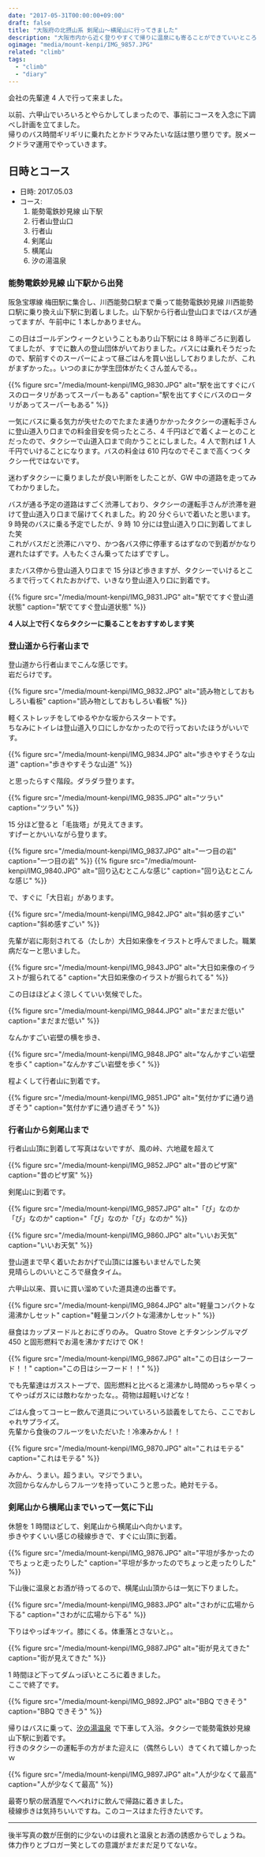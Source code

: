 ```yaml
---
date: "2017-05-31T00:00:00+09:00"
draft: false
title: "大阪府の北摂山系 剣尾山〜横尾山に行ってきました"
description: "大阪市内から近く登りやすくて帰りに温泉にも寄ることができていいところでした。"
ogimage: "media/mount-kenpi/IMG_9857.JPG"
related: "climb"
tags:
  - "climb"
  - "diary"
---
```


<!--more-->

会社の先輩達 4 人で行って来ました。

以前、六甲山でいろいろとやらかしてしまったので、事前にコースを入念に下調べし計画を立てました。  
帰りのバス時間ギリギリに乗れたとかドラマみたいな話は懲り懲りです。脱メークドラマ運用でやっていきます。

## 日時とコース

- 日時: 2017.05.03
- コース:
    1. 能勢電鉄妙見線 山下駅
    1. 行者山登山口
    1. 行者山
    1. 剣尾山
    1. 横尾山
    1. 汐の湯温泉

### 能勢電鉄妙見線 山下駅から出発

阪急宝塚線 梅田駅に集合し、川西能勢口駅まで乗って能勢電鉄妙見線 川西能勢口駅に乗り換え山下駅に到着しました。山下駅から行者山登山口まではバスが通ってますが、午前中に 1 本しかありません。

この日はゴールデンウィークということもあり山下駅には 8 時半ごろに到着してましたが、すでに数人の登山団体がいておりました。バスには乗れそうだったので、駅前すぐのスーパーによって昼ごはんを買い出ししておりましたが、これがまずかった。。いつのまにか学生団体がたくさん並んでる。。

{{% figure src="/media/mount-kenpi/IMG_9830.JPG" alt="駅を出てすぐにバスのロータリがあってスーパーもある" caption="駅を出てすぐにバスのロータリがあってスーパーもある" %}}

一気にバスに乗る気力が失せたのでたまたま通りかかったタクシーの運転手さんに登山道入り口までの料金目安を伺ったところ、4 千円ほどで着くよーとのことだったので、タクシーで山道入口まで向かうことにしました。4 人で割れば 1 人千円でいけることになります。バスの料金は 610 円なのでそこまで高くつくタクシー代ではないです。

迷わずタクシーに乗りましたが良い判断をしたことが、GW 中の道路を走ってみてわかりました。

バスが通る予定の道路はすごく渋滞しており、タクシーの運転手さんが渋滞を避けて登山道入り口まで届けてくれました。約 20 分ぐらいで着いたと思います。  
9 時発のバスに乗る予定でしたが、9 時 10 分には登山道入り口に到着してました笑  
これがバスだと渋滞にハマり、かつ各バス停に停車するはずなので到着がかなり遅れたはずです。人もたくさん乗ってたはずですし。

またバス停から登山道入り口まで 15 分ほど歩きますが、タクシーでいけるところまで行ってくれたおかげで、いきなり登山道入り口に到着です。

{{% figure src="/media/mount-kenpi/IMG_9831.JPG" alt="駅でてすぐ登山道状態" caption="駅でてすぐ登山道状態" %}}

**4 人以上で行くならタクシーに乗ることをおすすめします笑**

### 登山道から行者山まで

登山道から行者山までこんな感じです。  
岩だらけです。

{{% figure src="/media/mount-kenpi/IMG_9832.JPG" alt="読み物としておもしろい看板" caption="読み物としておもしろい看板" %}}

軽くストレッチをしてゆるやかな坂からスタートです。  
ちなみにトイレは登山道入り口にしかなかったので行っておいたほうがいいです。

{{% figure src="/media/mount-kenpi/IMG_9834.JPG" alt="歩きやすそうな山道" caption="歩きやすそうな山道" %}}

と思ったらすぐ階段。ダラダラ登ります。

{{% figure src="/media/mount-kenpi/IMG_9835.JPG" alt="ツラい" caption="ツラい" %}}

15 分ほど登ると「毛抜塔」が見えてきます。  
すげーとかいいながら登ります。

{{% figure src="/media/mount-kenpi/IMG_9837.JPG" alt="一つ目の岩" caption="一つ目の岩" %}}
{{% figure src="/media/mount-kenpi/IMG_9840.JPG" alt="回り込むとこんな感じ" caption="回り込むとこんな感じ" %}}

で、すぐに「大日岩」があります。

{{% figure src="/media/mount-kenpi/IMG_9842.JPG" alt="斜め感すごい" caption="斜め感すごい" %}}

先輩が岩に彫刻されてる（たしか）大日如来像をイラストと呼んでました。職業病だなーと思いました。

{{% figure src="/media/mount-kenpi/IMG_9843.JPG" alt="大日如来像のイラストが掘られてる" caption="大日如来像のイラストが掘られてる" %}}

この日はほどよく涼しくていい気候でした。

{{% figure src="/media/mount-kenpi/IMG_9844.JPG" alt="まだまだ低い" caption="まだまだ低い" %}}

なんかすごい岩壁の横を歩き、

{{% figure src="/media/mount-kenpi/IMG_9848.JPG" alt="なんかすごい岩壁を歩く" caption="なんかすごい岩壁を歩く" %}}

程よくして行者山に到着です。

{{% figure src="/media/mount-kenpi/IMG_9851.JPG" alt="気付かずに通り過ぎそう" caption="気付かずに通り過ぎそう" %}}

### 行者山から剣尾山まで

行者山山頂に到着して写真はないですが、風の峠、六地蔵を超えて

{{% figure src="/media/mount-kenpi/IMG_9852.JPG" alt="昔のピザ窯" caption="昔のピザ窯" %}}

剣尾山に到着です。

{{% figure src="/media/mount-kenpi/IMG_9857.JPG" alt="「ぴ」なのか「び」なのか" caption="「ぴ」なのか「び」なのか" %}}

{{% figure src="/media/mount-kenpi/IMG_9860.JPG" alt="いいお天気" caption="いいお天気" %}}

登山道まで早く着いたおかげで山頂には誰もいませんでした笑  
見晴らしのいいところで昼食タイム。

六甲山以来、買いに買い溜めていた道具達の出番です。

{{% figure src="/media/mount-kenpi/IMG_9864.JPG" alt="軽量コンパクトな湯沸かしセット" caption="軽量コンパクトな湯沸かしセット" %}}

昼食はカップヌードルとおにぎりのみ。 Quatro Stove とチタンシングルマグ 450 と固形燃料でお湯を沸かすだけで OK！

{{% figure src="/media/mount-kenpi/IMG_9867.JPG" alt="この日はシーフード！！" caption="この日はシーフード！！" %}}

でも先輩達はガスストーブで、固形燃料と比べると湯沸かし時間めっちゃ早くってやっぱガスには敵わなかったな。。荷物は超軽いけどな！

ごはん食ってコーヒー飲んで道具についていろいろ談義をしてたら、ここでおしゃれサプライズ。  
先輩から食後のフルーツをいただいた！冷凍みかん！！

{{% figure src="/media/mount-kenpi/IMG_9870.JPG" alt="これはモテる" caption="これはモテる" %}}

みかん、うまい。超うまい。マジでうまい。  
次回からなんかしらフルーツを持っていこうと思った。絶対モテる。

### 剣尾山から横尾山までいって一気に下山

休憩を 1 時間ほどして、剣尾山から横尾山へ向かいます。  
歩きやすくいい感じの稜線歩きで、すぐに山頂に到着。

{{% figure src="/media/mount-kenpi/IMG_9876.JPG" alt="平坦が多かったのでちょっと走ったりした" caption="平坦が多かったのでちょっと走ったりした" %}}

下山後に温泉とお酒が待ってるので、横尾山山頂からは一気に下りました。

{{% figure src="/media/mount-kenpi/IMG_9883.JPG" alt="さわがに広場から下る" caption="さわがに広場から下る" %}}

下りはやっぱキツイ。膝にくる。体重落とさないと。。

{{% figure src="/media/mount-kenpi/IMG_9887.JPG" alt="街が見えてきた" caption="街が見えてきた" %}}

1 時間ほど下ってダムっぽいところに着きました。  
ここで終了です。

{{% figure src="/media/mount-kenpi/IMG_9892.JPG" alt="BBQ できそう" caption="BBQ できそう" %}}

帰りはバスに乗って、[汐の湯温泉](http://www.shionoyu.co.jp/) で下車して入浴。タクシーで能勢電鉄妙見線 山下駅に到着です。  
行きのタクシーの運転手の方がまた迎えに（偶然らしい）きてくれて嬉しかったｗ

{{% figure src="/media/mount-kenpi/IMG_9897.JPG" alt="人が少なくて最高" caption="人が少なくて最高" %}}

最寄り駅の居酒屋でへべれけに飲んで帰路に着きました。  
稜線歩きは気持ちいいですね。このコースはまた行きたいです。

---

後半写真の数が圧倒的に少ないのは疲れと温泉とお酒の誘惑からでしょうね。  
体力作りとブロガー笑としての意識がまだまだ足りてないな。
